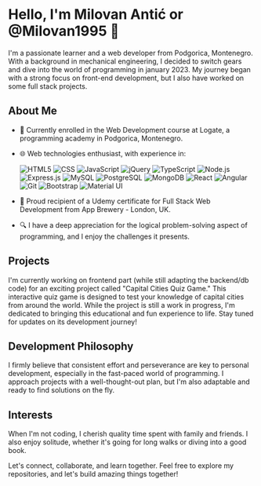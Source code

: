 # Hello, I'm Milovan Antić or  @Milovan1995 👋

I'm a passionate learner and a web developer from Podgorica, Montenegro. With a background in mechanical engineering, I decided to switch gears and dive into the world of programming in january 2023. My journey began with a strong focus on front-end development, but I also have worked on some full stack projects.

## About Me

- 🚀 Currently enrolled in the Web Development course at Logate, a programming academy in Podgorica, Montenegro.
- 🌐 Web technologies enthusiast, with experience in:
  
  ![HTML5](https://img.shields.io/badge/-HTML5-E34F26?style=flat&logo=html5&logoColor=white)
  ![CSS](https://img.shields.io/badge/-CSS-1572B6?style=flat&logo=css3&logoColor=white)
  ![JavaScript](https://img.shields.io/badge/-JavaScript-F7DF1E?style=flat&logo=javascript&logoColor=black)
  ![jQuery](https://img.shields.io/badge/-jQuery-0769AD?style=flat&logo=jquery&logoColor=white)
  ![TypeScript](https://img.shields.io/badge/-TypeScript-007ACC?style=flat&logo=typescript&logoColor=white)
  ![Node.js](https://img.shields.io/badge/-Node.js-43853D?style=flat&logo=node.js&logoColor=white)
  ![Express.js](https://img.shields.io/badge/-Express.js-000000?style=flat&logo=express&logoColor=white)
  ![MySQL](https://img.shields.io/badge/-MySQL-4479A1?style=flat&logo=mysql&logoColor=white)
  ![PostgreSQL](https://img.shields.io/badge/-PostgreSQL-336791?style=flat&logo=postgresql&logoColor=white)
  ![MongoDB](https://img.shields.io/badge/-MongoDB-47A248?style=flat&logo=mongodb&logoColor=white)
  ![React](https://img.shields.io/badge/-React-61DAFB?style=flat&logo=react&logoColor=black)
  ![Angular](https://img.shields.io/badge/-Angular-DD0031?style=flat&logo=angular&logoColor=white)
  ![Git](https://img.shields.io/badge/-Git-F05032?style=flat&logo=git&logoColor=white)
  ![Bootstrap](https://img.shields.io/badge/-Bootstrap-7952B3?style=flat&logo=bootstrap&logoColor=white)
  ![Material UI](https://img.shields.io/badge/-Material%20UI-0081CB?style=flat&logo=material-ui&logoColor=white)
- 📜 Proud recipient of a Udemy certificate for Full Stack Web Development from App Brewery - London, UK.
- 🔍 I have a deep appreciation for the logical problem-solving aspect of programming, and I enjoy the challenges it presents.

## Projects

I'm currently working on frontend part (while still adapting the backend/db code) for an exciting project called "Capital Cities Quiz Game." This interactive quiz game is designed to test your knowledge of capital cities from around the world. While the project is still a work in progress, I'm dedicated to bringing this educational and fun experience to life. Stay tuned for updates on its development journey!

## Development Philosophy

I firmly believe that consistent effort and perseverance are key to personal development, especially in the fast-paced world of programming. I approach projects with a well-thought-out plan, but I'm also adaptable and ready to find solutions on the fly.

## Interests

When I'm not coding, I cherish quality time spent with family and friends. I also enjoy solitude, whether it's going for long walks or diving into a good book.

Let's connect, collaborate, and learn together. Feel free to explore my repositories, and let's build amazing things together!
